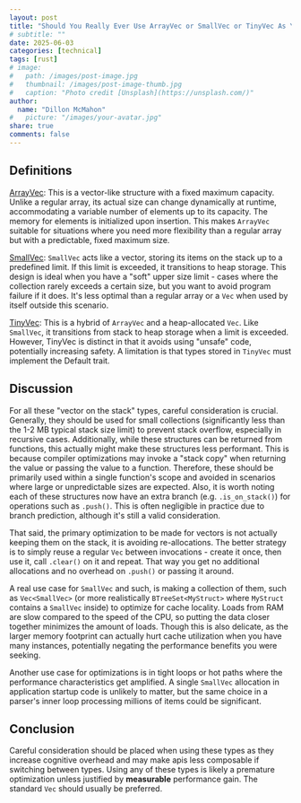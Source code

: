 ```yaml
---
layout: post
title: "Should You Really Ever Use ArrayVec or SmallVec or TinyVec As Your Go To Vec?"
# subtitle: ""
date: 2025-06-03
categories: [technical]
tags: [rust]
# image:
#   path: /images/post-image.jpg
#   thumbnail: /images/post-image-thumb.jpg
#   caption: "Photo credit [Unsplash](https://unsplash.com/)"
author:
  name: "Dillon McMahon"
#   picture: "/images/your-avatar.jpg"
share: true
comments: false
---
```


## Definitions

[ArrayVec](https://crates.io/crates/arrayvec): This is a vector-like structure with a fixed maximum capacity. Unlike a regular array, its actual size can change dynamically at runtime, accommodating a variable number of elements up to its capacity. The memory for elements is initialized upon insertion. This makes `ArrayVec` suitable for situations where you need more flexibility than a regular array but with a predictable, fixed maximum size.

[SmallVec](https://crates.io/crates/smallvec): `SmallVec` acts like a vector, storing its items on the stack up to a predefined limit. If this limit is exceeded, it transitions to heap storage. This design is ideal when you have a "soft" upper size limit - cases where the collection rarely exceeds a certain size, but you want to avoid program failure if it does. It's less optimal than a regular array or a `Vec` when used by itself outside this scenario.

[TinyVec](https://crates.io/crates/tinyvec): This is a hybrid of `ArrayVec` and a heap-allocated `Vec`. Like `SmallVec`, it transitions from stack to heap storage when a limit is exceeded. However, TinyVec is distinct in that it avoids using "unsafe" code, potentially increasing safety. A limitation is that types stored in `TinyVec` must implement the Default trait.

## Discussion

For all these "vector on the stack" types, careful consideration is crucial. Generally, they should be used for small collections (significantly less than the 1-2 MB typical stack size limit) to prevent stack overflow, especially in recursive cases. Additionally, while these structures can be returned from functions, this actually might make these structures less performant. This is because compiler optimizations may invoke a "stack copy" when returning the value or passing the value to a function. Therefore, these should be primarily used within a single function's scope and avoided in scenarios where large or unpredictable sizes are expected. Also, it is worth noting each of these structures now have an extra branch (e.g. `.is_on_stack()`) for operations such as `.push()`. This is often negligible in practice due to branch prediction, although it's still a valid consideration.

That said, the primary optimization to be made for vectors is not actually keeping them on the stack, it is avoiding re-allocations. The better strategy is to simply reuse a regular `Vec` between invocations - create it once, then use it, call `.clear()` on it and repeat. That way you get no additional allocations and no overhead on `.push()` or passing it around.

A real use case for `SmallVec` and such, is making a collection of them, such as `Vec<SmallVec>` (or more realistically `BTreeSet<MyStruct>` where `MyStruct` contains a `SmallVec` inside) to optimize for cache locality. Loads from RAM are slow compared to the speed of the CPU, so putting the data closer together minimizes the amount of loads. Though this is also delicate, as the larger memory footprint can actually hurt cache utilization when you have many instances, potentially negating the performance benefits you were seeking.

Another use case for optimizations is in tight loops or hot paths where the performance characteristics get amplified. A single `SmallVec` allocation in application startup code is unlikely to matter, but the same choice in a parser's inner loop processing millions of items could be significant.

## Conclusion

Careful consideration should be placed when using these types as they increase cognitive overhead and may make apis less composable if switching between types. Using any of these types is likely a premature optimization unless justified by **measurable** performance gain. The standard `Vec` should usually be preferred.